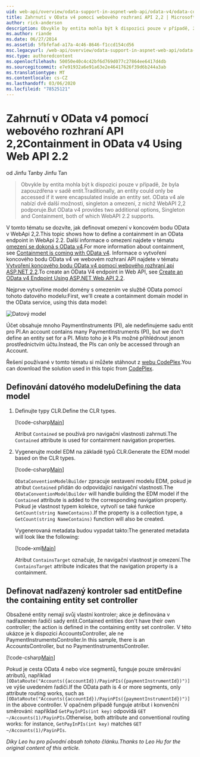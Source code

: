 ```yaml
---
uid: web-api/overview/odata-support-in-aspnet-web-api/odata-v4/odata-containment-in-web-api-22
title: Zahrnutí v OData v4 pomocí webového rozhraní API 2,2 | Microsoft Docs
author: rick-anderson
description: Obvykle by entita mohla být k dispozici pouze v případě, že byla zapouzdřena v sadě entit. OData v4 ale nabízí dvě další možnosti, singleton a Con...
ms.author: riande
ms.date: 06/27/2014
ms.assetid: 5fbfefad-a17a-4c46-8646-f1ccd154cd56
msc.legacyurl: /web-api/overview/odata-support-in-aspnet-web-api/odata-v4/odata-containment-in-web-api-22
msc.type: authoredcontent
ms.openlocfilehash: 50050e40c4c42bf6d769d077c27864ee6417d4db
ms.sourcegitcommit: e7e91932a6e91a63e2e46417626f39d6b244a3ab
ms.translationtype: MT
ms.contentlocale: cs-CZ
ms.lasthandoff: 03/06/2020
ms.locfileid: "78525121"
---
```

# <a name="containment-in-odata-v4-using-web-api-22"></a><span data-ttu-id="779f8-104">Zahrnutí v OData v4 pomocí webového rozhraní API 2,2</span><span class="sxs-lookup"><span data-stu-id="779f8-104">Containment in OData v4 Using Web API 2.2</span></span>

<span data-ttu-id="779f8-105">od Jinfu Tan</span><span class="sxs-lookup"><span data-stu-id="779f8-105">by Jinfu Tan</span></span>

> <span data-ttu-id="779f8-106">Obvykle by entita mohla být k dispozici pouze v případě, že byla zapouzdřena v sadě entit.</span><span class="sxs-lookup"><span data-stu-id="779f8-106">Traditionally, an entity could only be accessed if it were encapsulated inside an entity set.</span></span> <span data-ttu-id="779f8-107">OData v4 ale nabízí dvě další možnosti, singleton a omezení, z nichž WebAPI 2,2 podporuje.</span><span class="sxs-lookup"><span data-stu-id="779f8-107">But OData v4 provides two additional options, Singleton and Containment, both of which WebAPI 2.2 supports.</span></span>

<span data-ttu-id="779f8-108">V tomto tématu se dozvíte, jak definovat omezení v koncovém bodu OData v WebApi 2,2.</span><span class="sxs-lookup"><span data-stu-id="779f8-108">This topic shows how to define a containment in an OData endpoint in WebApi 2.2.</span></span> <span data-ttu-id="779f8-109">Další informace o omezení najdete v tématu [omezení se dokoná s OData v4](https://blogs.msdn.com/b/odatateam/archive/2014/03/13/containment-is-coming-with-odata-v4.aspx).</span><span class="sxs-lookup"><span data-stu-id="779f8-109">For more information about containment, see [Containment is coming with OData v4](https://blogs.msdn.com/b/odatateam/archive/2014/03/13/containment-is-coming-with-odata-v4.aspx).</span></span> <span data-ttu-id="779f8-110">Informace o vytvoření koncového bodu OData v4 ve webovém rozhraní API najdete v tématu [Vytvoření koncového bodu OData v4 pomocí webového rozhraní api ASP.NET 2,2](create-an-odata-v4-endpoint.md).</span><span class="sxs-lookup"><span data-stu-id="779f8-110">To create an OData V4 endpoint in Web API, see [Create an OData v4 Endpoint Using ASP.NET Web API 2.2](create-an-odata-v4-endpoint.md).</span></span>

<span data-ttu-id="779f8-111">Nejprve vytvoříme model domény s omezením ve službě OData pomocí tohoto datového modelu:</span><span class="sxs-lookup"><span data-stu-id="779f8-111">First, we'll create a containment domain model in the OData service, using this data model:</span></span>

![Datový model](odata-containment-in-web-api-22/_static/image1.png)

<span data-ttu-id="779f8-113">Účet obsahuje mnoho PaymentInstruments (PI), ale nedefinujeme sadu entit pro PI.</span><span class="sxs-lookup"><span data-stu-id="779f8-113">An account contains many PaymentInstruments (PI), but we don't define an entity set for a PI.</span></span> <span data-ttu-id="779f8-114">Místo toho je k PIs možné přihlédnout jenom prostřednictvím účtu.</span><span class="sxs-lookup"><span data-stu-id="779f8-114">Instead, the PIs can only be accessed through an Account.</span></span>

<span data-ttu-id="779f8-115">Řešení používané v tomto tématu si můžete stáhnout z [webu CodePlex](https://aspnet.codeplex.com/SourceControl/latest#Samples/WebApi/OData/v4/ODataContainmentSample/).</span><span class="sxs-lookup"><span data-stu-id="779f8-115">You can download the solution used in this topic from [CodePlex](https://aspnet.codeplex.com/SourceControl/latest#Samples/WebApi/OData/v4/ODataContainmentSample/).</span></span>

## <a name="defining-the-data-model"></a><span data-ttu-id="779f8-116">Definování datového modelu</span><span class="sxs-lookup"><span data-stu-id="779f8-116">Defining the data model</span></span>

1. <span data-ttu-id="779f8-117">Definujte typy CLR.</span><span class="sxs-lookup"><span data-stu-id="779f8-117">Define the CLR types.</span></span>

    [!code-csharp[Main](odata-containment-in-web-api-22/samples/sample1.cs)]

    <span data-ttu-id="779f8-118">Atribut `Contained` se používá pro navigační vlastnosti zahrnutí.</span><span class="sxs-lookup"><span data-stu-id="779f8-118">The `Contained` attribute is used for containment navigation properties.</span></span>
2. <span data-ttu-id="779f8-119">Vygenerujte model EDM na základě typů CLR.</span><span class="sxs-lookup"><span data-stu-id="779f8-119">Generate the EDM model based on the CLR types.</span></span>

    [!code-csharp[Main](odata-containment-in-web-api-22/samples/sample2.cs)]

    <span data-ttu-id="779f8-120">`ODataConventionModelBuilder` zpracuje sestavení modelu EDM, pokud je atribut `Contained` přidán do odpovídající navigační vlastnosti.</span><span class="sxs-lookup"><span data-stu-id="779f8-120">The `ODataConventionModelBuilder` will handle building the EDM model if the `Contained` attribute is added to the corresponding navigation property.</span></span> <span data-ttu-id="779f8-121">Pokud je vlastnost typem kolekce, vytvoří se také funkce `GetCount(string NameContains)`.</span><span class="sxs-lookup"><span data-stu-id="779f8-121">If the property is a collection type, a `GetCount(string NameContains)` function will also be created.</span></span>

    <span data-ttu-id="779f8-122">Vygenerovaná metadata budou vypadat takto:</span><span class="sxs-lookup"><span data-stu-id="779f8-122">The generated metadata will look like the following:</span></span>

    [!code-xml[Main](odata-containment-in-web-api-22/samples/sample3.xml?highlight=10)]

    <span data-ttu-id="779f8-123">Atribut `ContainsTarget` označuje, že navigační vlastnost je omezení.</span><span class="sxs-lookup"><span data-stu-id="779f8-123">The `ContainsTarget` attribute indicates that the navigation property is a containment.</span></span>

## <a name="define-the-containing-entity-set-controller"></a><span data-ttu-id="779f8-124">Definovat nadřazený kontroler sad entit</span><span class="sxs-lookup"><span data-stu-id="779f8-124">Define the containing entity set controller</span></span>

<span data-ttu-id="779f8-125">Obsažené entity nemají svůj vlastní kontroler; akce je definována v nadřazeném řadiči sady entit.</span><span class="sxs-lookup"><span data-stu-id="779f8-125">Contained entities don't have their own controller; the action is defined in the containing entity set controller.</span></span> <span data-ttu-id="779f8-126">V této ukázce je k dispozici AccountsController, ale ne PaymentInstrumentsController.</span><span class="sxs-lookup"><span data-stu-id="779f8-126">In this sample, there is an AccountsController, but no PaymentInstrumentsController.</span></span>

[!code-csharp[Main](odata-containment-in-web-api-22/samples/sample4.cs)]

<span data-ttu-id="779f8-127">Pokud je cesta OData 4 nebo více segmentů, funguje pouze směrování atributů, například `[ODataRoute("Accounts({accountId})/PayinPIs({paymentInstrumentId})")]` ve výše uvedeném řadiči.</span><span class="sxs-lookup"><span data-stu-id="779f8-127">If the OData path is 4 or more segments, only attribute routing works, such as `[ODataRoute("Accounts({accountId})/PayinPIs({paymentInstrumentId})")]` in the above controller.</span></span> <span data-ttu-id="779f8-128">V opačném případě funguje atribut i konvenční směrování: například `GetPayInPIs(int key)` odpovídá `GET ~/Accounts(1)/PayinPIs`.</span><span class="sxs-lookup"><span data-stu-id="779f8-128">Otherwise, both attribute and conventional routing works: for instance, `GetPayInPIs(int key)` matches `GET ~/Accounts(1)/PayinPIs`.</span></span>

<span data-ttu-id="779f8-129">*Díky Leo hu pro původní obsah tohoto článku.*</span><span class="sxs-lookup"><span data-stu-id="779f8-129">*Thanks to Leo Hu for the original content of this article.*</span></span>
